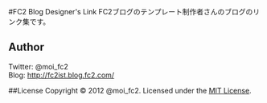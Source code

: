 #FC2 Blog Designer's Link
FC2ブログのテンプレート制作者さんのブログのリンク集です。

## Author
Twitter: @moi_fc2  
Blog: http://fc2ist.blog.fc2.com/

##License
Copyright &copy; 2012 @moi_fc2.
Licensed under the [MIT License](http://www.opensource.org/licenses/mit-license.php).